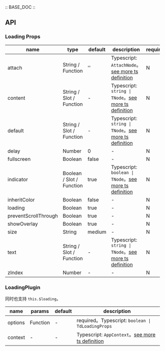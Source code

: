 :: BASE_DOC ::

## API

### Loading Props

name | type | default | description | required
-- | -- | -- | -- | --
attach | String / Function | '' | Typescript: `AttachNode`。[see more ts definition](https://github.com/Tencent/tdesign-vue-next/blob/develop/packages/components/common.ts) | N
content | String / Slot / Function | - | Typescript: `string \| TNode`。[see more ts definition](https://github.com/Tencent/tdesign-vue-next/blob/develop/packages/components/common.ts) | N
default | String / Slot / Function | - | Typescript: `string \| TNode`。[see more ts definition](https://github.com/Tencent/tdesign-vue-next/blob/develop/packages/components/common.ts) | N
delay | Number | 0 | \- | N
fullscreen | Boolean | false | \- | N
indicator | Boolean / Slot / Function | true | Typescript: `boolean \| TNode`。[see more ts definition](https://github.com/Tencent/tdesign-vue-next/blob/develop/packages/components/common.ts) | N
inheritColor | Boolean | false | \- | N
loading | Boolean | true | \- | N
preventScrollThrough | Boolean | true | \- | N
showOverlay | Boolean | true | \- | N
size | String | medium | \- | N
text | String / Slot / Function | - | Typescript: `string \| TNode`。[see more ts definition](https://github.com/Tencent/tdesign-vue-next/blob/develop/packages/components/common.ts) | N
zIndex | Number | - | \- | N

### LoadingPlugin

同时也支持 `this.$loading`。

name | params | default | description
-- | -- | -- | --
options | Function | - | required。Typescript: `boolean \| TdLoadingProps`
context | \- | - | Typescript: `AppContext`。[see more ts definition](https://github.com/Tencent/tdesign-vue-next/blob/develop/packages/components/common.ts)

